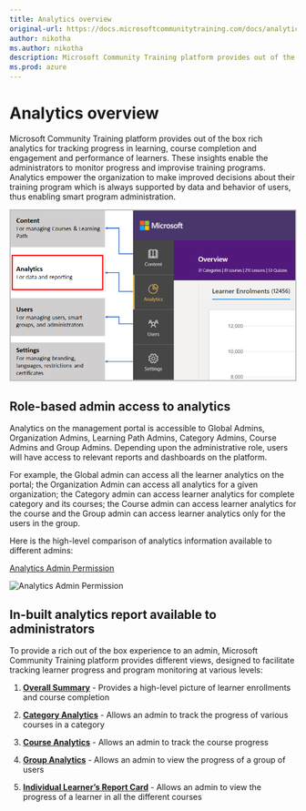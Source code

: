 ```yaml
---
title: Analytics overview
original-url: https://docs.microsoftcommunitytraining.com/docs/analytics-overview
author: nikotha
ms.author: nikotha
description: Microsoft Community Training platform provides out of the box rich analytics for tracking progress in learning, course completion and engagement and performance of learners.
ms.prod: azure
---
```


# Analytics overview

Microsoft Community Training platform provides out of the box rich analytics for tracking progress in learning, course completion and engagement and performance of learners. These insights enable the administrators to monitor progress and improvise training programs. Analytics empower the organization to make improved decisions about their training program which is always supported by data and behavior of users, thus enabling smart program administration.

![smart program administration](../media/image%28430%29.png)

## Role-based admin access to analytics

Analytics on the management portal is accessible to Global Admins, Organization Admins, Learning Path Admins, Category Admins, Course Admins and Group Admins. Depending upon the administrative role, users will have access to relevant reports and dashboards on the platform.

For example, the Global admin can access all the learner analytics on the portal; the Organization Admin can access all analytics for a given organization; the Category admin can access learner analytics for complete category and its courses; the Course admin can access learner analytics for the course and the Group admin can access learner analytics only for the users in the group.

Here is the high-level comparison of analytics information available to different admins:

[comment]: <* [Analytics Topics](../media/Analytics%20Topics.pdf) >
[Analytics Admin Permission](https://github.com/MicrosoftDocs/microsoft-community-training/files/6915937/Analytics.Admin.Permission.pdf) 

![Analytics Admin Permission](https://user-images.githubusercontent.com/88087980/127873799-0f25e9a7-bed3-4064-9018-6e470126a334.jpg)


## In-built analytics report available to administrators

To provide a rich out of the box experience to an admin, Microsoft Community Training platform provides different views, designed to facilitate tracking learner progress and program monitoring at various levels:

1. [**Overall Summary**](./in-built-reports/overall-summary.md) - Provides a high-level picture of learner enrollments and course completion

2. [**Category Analytics**](./in-built-reports/category-view-report.md) - Allows an admin to track the progress of various courses in a category

3. [**Course Analytics**](./in-built-reports/course-view-report.md) - Allows an admin to track the course progress

4. [**Group Analytics**](./in-built-reports/group-view-report.md) - Allows an admin to view the progress of a group of users

5. [**Individual Learner’s Report Card**](./in-built-reports/learner-report-card-view.md) - Allows an admin to view the progress of a learner in all the different courses

<!-- ## Advanced Search in Analytics

Microsoft Community Training also provides administrators the capability to search for specific records from the entire repository of analytics available in the in-built reports. This is available at various levels - Category View, Course View, Learner View.

### Steps to search analytics

1. On the Microsoft Community Training portal, after login switch to administrator view and select Analytics tab from the left navigation panel.
1. Scroll down to the **Categories/ Courses** section and provide the string to be searched.

   > [!NOTE]
   > User search input string should have minimum length of 3 characters.

1. If you further need to drill down to Course level, select the relevant Category (as shown below) and search for the string from the **Course Name**.

   ![image.png](../media/image%28457%29.png)

1. Tha Admin can further advance the search into the specific course by selecting the relevant course (as shown below) and search for either **Learner Name** or **Learner Id** in the search bar provided.

![image.png](../media/image%28458%29.png)

1. In case the Admin wants to switch back to the broader level of content, you may do so using the navigation path available on the top.

   ![image.png](../media/image%28459%29.png)-->
